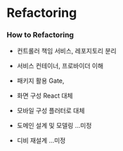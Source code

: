 # Refactoring

### How to Refactoring
* 컨트롤러 책임
	서비스, 레포지토리 분리

* 서비스 컨테이너, 프로바이더 이해

* 패키지 활용
	Gate, 
* 화면 구성
  React 대체

* 모바일 구성
  플러터로 대체

* 도메인 설계 및 모델링
	...미정
	
* 디비 재설계
	...미정
